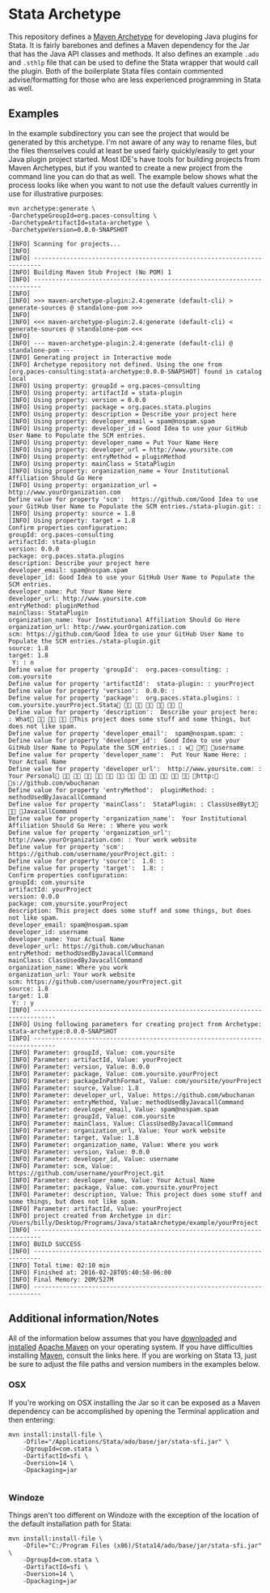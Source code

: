# Stata Archetype
This repository defines a [Maven Archetype](http://maven.apache.org/archetype/index.html) for developing Java plugins for Stata.  It is fairly barebones and defines a Maven dependency for the Jar that has the Java API classes and methods.  It also defines an example `.ado` and `.sthlp` file that can be used to define the Stata wrapper that would call the plugin.  Both of the boilerplate Stata files contain commented advise/formatting for those who are less experienced programming in Stata as well.

## Examples
In the example subdirectory you can see the project that would be generated by this archetype.  I'm not aware of any way to rename files, but the files themselves could at least be used fairly quickly/easily to get your Java plugin project started.  Most IDE's have tools for building projects from Maven Archetypes, but if you wanted to create a new project from the command line you can do that as well.  The example below shows what the process looks like when you want to not use the default values currently in use for illustrative purposes:

```
mvn archetype:generate \
-DarchetypeGroupId=org.paces-consulting \
-DarchetypeArtifactId=stata-archetype \
-DarchetypeVersion=0.0.0-SNAPSHOT

[INFO] Scanning for projects...
[INFO]                                                                         
[INFO] ------------------------------------------------------------------------
[INFO] Building Maven Stub Project (No POM) 1
[INFO] ------------------------------------------------------------------------
[INFO] 
[INFO] >>> maven-archetype-plugin:2.4:generate (default-cli) > generate-sources @ standalone-pom >>>
[INFO] 
[INFO] <<< maven-archetype-plugin:2.4:generate (default-cli) < generate-sources @ standalone-pom <<<
[INFO] 
[INFO] --- maven-archetype-plugin:2.4:generate (default-cli) @ standalone-pom ---
[INFO] Generating project in Interactive mode
[INFO] Archetype repository not defined. Using the one from [org.paces-consulting:stata-archetype:0.0.0-SNAPSHOT] found in catalog local
[INFO] Using property: groupId = org.paces-consulting
[INFO] Using property: artifactId = stata-plugin
[INFO] Using property: version = 0.0.0
[INFO] Using property: package = org.paces.stata.plugins
[INFO] Using property: description = Describe your project here
[INFO] Using property: developer_email = spam@nospam.spam
[INFO] Using property: developer_id = Good Idea to use your GitHub User Name to Populate the SCM entries.
[INFO] Using property: developer_name = Put Your Name Here
[INFO] Using property: developer_url = http://www.yoursite.com
[INFO] Using property: entryMethod = pluginMethod
[INFO] Using property: mainClass = StataPlugin
[INFO] Using property: organization_name = Your Institutional Affiliation Should Go Here
[INFO] Using property: organization_url = http://www.yourOrganization.com
Define value for property 'scm':  https://github.com/Good Idea to use your GitHub User Name to Populate the SCM entries./stata-plugin.git: : 
[INFO] Using property: source = 1.8
[INFO] Using property: target = 1.8
Confirm properties configuration:
groupId: org.paces-consulting
artifactId: stata-plugin
version: 0.0.0
package: org.paces.stata.plugins
description: Describe your project here
developer_email: spam@nospam.spam
developer_id: Good Idea to use your GitHub User Name to Populate the SCM entries.
developer_name: Put Your Name Here
developer_url: http://www.yoursite.com
entryMethod: pluginMethod
mainClass: StataPlugin
organization_name: Your Institutional Affiliation Should Go Here
organization_url: http://www.yourOrganization.com
scm: https://github.com/Good Idea to use your GitHub User Name to Populate the SCM entries./stata-plugin.git
source: 1.8
target: 1.8
 Y: : n
Define value for property 'groupId':  org.paces-consulting: : com.yoursite
Define value for property 'artifactId':  stata-plugin: : yourProject
Define value for property 'version':  0.0.0: : 
Define value for property 'package':  org.paces.stata.plugins: : com.yoursite.yourProject.Stata      
Define value for property 'description':  Describe your project here: : What    This project does some stuff and some things, but does not like spam.
Define value for property 'developer_email':  spam@nospam.spam: : 
Define value for property 'developer_id':  Good Idea to use your GitHub User Name to Populate the SCM entries.: : w Y username
Define value for property 'developer_name':  Put Your Name Here: : Your Actual Name
Define value for property 'developer_url':  http://www.yoursite.com: : Your Personal             http: s://github.com/wbuchanan
Define value for property 'entryMethod':  pluginMethod: : methodUsedByJavacallCommand
Define value for property 'mainClass':  StataPlugin: : ClassUsedBytJ  JavacallCommand
Define value for property 'organization_name':  Your Institutional Affiliation Should Go Here: : Where you work
Define value for property 'organization_url':  http://www.yourOrganization.com: : Your work website
Define value for property 'scm':  https://github.com/username/yourProject.git: : 
Define value for property 'source':  1.8: : 
Define value for property 'target':  1.8: : 
Confirm properties configuration:
groupId: com.yoursite
artifactId: yourProject
version: 0.0.0
package: com.yoursite.yourProject
description: This project does some stuff and some things, but does not like spam.
developer_email: spam@nospam.spam
developer_id: username
developer_name: Your Actual Name
developer_url: https://github.com/wbuchanan
entryMethod: methodUsedByJavacallCommand
mainClass: ClassUsedByJavacallCommand
organization_name: Where you work
organization_url: Your work website
scm: https://github.com/username/yourProject.git
source: 1.8
target: 1.8
 Y: : y
[INFO] ----------------------------------------------------------------------------
[INFO] Using following parameters for creating project from Archetype: stata-archetype:0.0.0-SNAPSHOT
[INFO] ----------------------------------------------------------------------------
[INFO] Parameter: groupId, Value: com.yoursite
[INFO] Parameter: artifactId, Value: yourProject
[INFO] Parameter: version, Value: 0.0.0
[INFO] Parameter: package, Value: com.yoursite.yourProject
[INFO] Parameter: packageInPathFormat, Value: com/yoursite/yourProject
[INFO] Parameter: source, Value: 1.8
[INFO] Parameter: developer_url, Value: https://github.com/wbuchanan
[INFO] Parameter: entryMethod, Value: methodUsedByJavacallCommand
[INFO] Parameter: developer_email, Value: spam@nospam.spam
[INFO] Parameter: groupId, Value: com.yoursite
[INFO] Parameter: mainClass, Value: ClassUsedByJavacallCommand
[INFO] Parameter: organization_url, Value: Your work website
[INFO] Parameter: target, Value: 1.8
[INFO] Parameter: organization_name, Value: Where you work
[INFO] Parameter: version, Value: 0.0.0
[INFO] Parameter: developer_id, Value: username
[INFO] Parameter: scm, Value: https://github.com/username/yourProject.git
[INFO] Parameter: developer_name, Value: Your Actual Name
[INFO] Parameter: package, Value: com.yoursite.yourProject
[INFO] Parameter: description, Value: This project does some stuff and some things, but does not like spam.
[INFO] Parameter: artifactId, Value: yourProject
[INFO] project created from Archetype in dir: /Users/billy/Desktop/Programs/Java/stataArchetype/example/yourProject
[INFO] ------------------------------------------------------------------------
[INFO] BUILD SUCCESS
[INFO] ------------------------------------------------------------------------
[INFO] Total time: 02:10 min
[INFO] Finished at: 2016-02-28T05:40:58-06:00
[INFO] Final Memory: 20M/527M
[INFO] ------------------------------------------------------------------------

```


## Additional information/Notes
All of the information below assumes that you have [downloaded](http://maven.apache.org/download.cgi) and [installed](http://maven.apache.org/install.html) [Apache Maven](http://maven.apache.org/index.html) on your operating system.  If you have difficulties installing [Maven](http://maven.apache.org/index.html), consult the links here.
If you are working on Stata 13, just be sure to adjust the file paths and version numbers in the examples below.

### OSX

If you're working on OSX installing the Jar so it can be exposed 
as a Maven dependency can be accomplished by opening the Terminal application 
and then entering:

```
mvn install:install-file \
    -Dfile="/Applications/Stata/ado/base/jar/stata-sfi.jar" \
    -DgroupId=com.stata \
    -DartifactId=sfi \
    -Dversion=14 \
    -Dpackaging=jar
    
```
    
### Windoze
Things aren't too different on Windoze with the exception of the location of the default installation path for Stata:

```
mvn install:install-file \
    -Dfile="C:/Program Files (x86)/Stata14/ado/base/jar/stata-sfi.jar" \
    -DgroupId=com.stata \
    -DartifactId=sfi \
    -Dversion=14 \
    -Dpackaging=jar
    
```